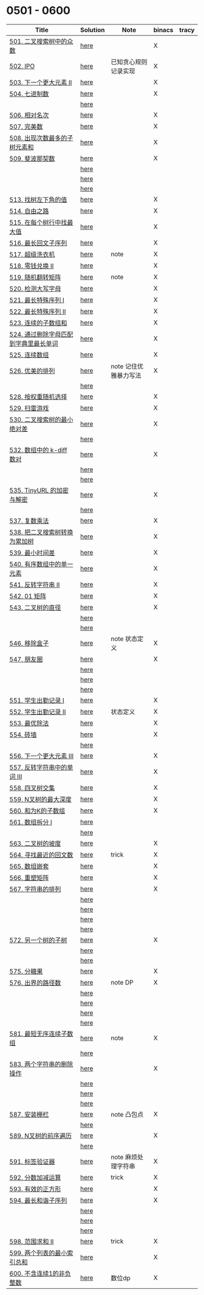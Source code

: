 # 0501 - 0600



| Title                                                        | Solution                 | Note                     | binacs | tracy |
| ------------------------------------------------------------ | ------------------------ | ------------------------ | ------ | ----- |
| [501. 二叉搜索树中的众数](https://leetcode-cn.com/problems/find-mode-in-binary-search-tree/) | [here](./0501/README.md) |                          | X      |       |
| [502. IPO](https://leetcode-cn.com/problems/ipo/)            | [here](./0502/README.md) | 已知贪心规则<br>记录实现 | X      |       |
| [503. 下一个更大元素 II](https://leetcode-cn.com/problems/next-greater-element-ii/) | [here](./0503/README.md) |                          | X      |       |
| [504. 七进制数](https://leetcode-cn.com/problems/base-7/)    | [here](./0504/README.md) |                          | X      |       |
|                                                              | [here](./0505/README.md) |                          |        |       |
| [506. 相对名次](https://leetcode-cn.com/problems/relative-ranks/) | [here](./0506/README.md) |                          | X      |       |
| [507. 完美数](https://leetcode-cn.com/problems/perfect-number/) | [here](./0507/README.md) |                          | X      |       |
| [508. 出现次数最多的子树元素和](https://leetcode-cn.com/problems/most-frequent-subtree-sum/) | [here](./0508/README.md) |                          | X      |       |
| [509. 斐波那契数](https://leetcode-cn.com/problems/fibonacci-number/) | [here](./0509/README.md) |                          | X      |       |
|                                                              | [here](./0510/README.md) |                          |        |       |
|                                                              | [here](./0511/README.md) |                          |        |       |
|                                                              | [here](./0512/README.md) |                          |        |       |
| [513. 找树左下角的值](https://leetcode-cn.com/problems/find-bottom-left-tree-value/) | [here](./0513/README.md) |                          | X      |       |
| [514. 自由之路](https://leetcode-cn.com/problems/freedom-trail/) | [here](./0514/README.md) |                          | X      |       |
| [515. 在每个树行中找最大值](https://leetcode-cn.com/problems/find-largest-value-in-each-tree-row/) | [here](./0515/README.md) |                          | X      |       |
| [516. 最长回文子序列](https://leetcode-cn.com/problems/longest-palindromic-subsequence/) | [here](./0516/README.md) |                          | X      |       |
| [517. 超级洗衣机](https://leetcode-cn.com/problems/super-washing-machines/) | [here](./0517/README.md) | note                     | X      |       |
| [518. 零钱兑换 II](https://leetcode-cn.com/problems/coin-change-2/) | [here](./0518/README.md) |                          | X      |       |
| [519. 随机翻转矩阵](https://leetcode-cn.com/problems/random-flip-matrix/) | [here](./0519/README.md) | note                     | X      |       |
| [520. 检测大写字母](https://leetcode-cn.com/problems/detect-capital/) | [here](./0520/README.md) |                          | X      |       |
| [521. 最长特殊序列 Ⅰ](https://leetcode-cn.com/problems/longest-uncommon-subsequence-i/) | [here](./0521/README.md) |                          | X      |       |
| [522. 最长特殊序列 II](https://leetcode-cn.com/problems/longest-uncommon-subsequence-ii/) | [here](./0522/README.md) |                          | X      |       |
| [523. 连续的子数组和](https://leetcode-cn.com/problems/continuous-subarray-sum/) | [here](./0523/README.md) |                          | X      |       |
| [524. 通过删除字母匹配到字典里最长单词](https://leetcode-cn.com/problems/longest-word-in-dictionary-through-deleting/) | [here](./0524/README.md) |                          | X      |       |
| [525. 连续数组](https://leetcode-cn.com/problems/contiguous-array/) | [here](./0525/README.md) |                          | X      |       |
| [526. 优美的排列](https://leetcode-cn.com/problems/beautiful-arrangement/) | [here](./0526/README.md) | note 记住优雅暴力写法    | X      |       |
|                                                              | [here](./0527/README.md) |                          |        |       |
| [528. 按权重随机选择](https://leetcode-cn.com/problems/random-pick-with-weight/) | [here](./0528/README.md) |                          | X      |       |
| [529. 扫雷游戏](https://leetcode-cn.com/problems/minesweeper/) | [here](./0529/README.md) |                          | X      |       |
| [530. 二叉搜索树的最小绝对差](https://leetcode-cn.com/problems/minimum-absolute-difference-in-bst/) | [here](./0530/README.md) |                          | X      |       |
|                                                              | [here](./0531/README.md) |                          |        |       |
| [532. 数组中的 k-diff 数对](https://leetcode-cn.com/problems/k-diff-pairs-in-an-array/) | [here](./0532/README.md) |                          | X      |       |
|                                                              | [here](./0533/README.md) |                          |        |       |
|                                                              | [here](./0534/README.md) |                          |        |       |
| [535. TinyURL 的加密与解密](https://leetcode-cn.com/problems/encode-and-decode-tinyurl/) | [here](./0535/README.md) |                          | X      |       |
|                                                              | [here](./0536/README.md) |                          |        |       |
| [537. 复数乘法](https://leetcode-cn.com/problems/complex-number-multiplication/) | [here](./0537/README.md) |                          | X      |       |
| [538. 把二叉搜索树转换为累加树](https://leetcode-cn.com/problems/convert-bst-to-greater-tree/) | [here](./0538/README.md) |                          | X      |       |
| [539. 最小时间差](https://leetcode-cn.com/problems/minimum-time-difference/) | [here](./0539/README.md) |                          | X      |       |
| [540. 有序数组中的单一元素](https://leetcode-cn.com/problems/single-element-in-a-sorted-array/) | [here](./0540/README.md) |                          | X      |       |
| [541. 反转字符串 II](https://leetcode-cn.com/problems/reverse-string-ii/) | [here](./0541/README.md) |                          | X      |       |
| [542. 01 矩阵](https://leetcode-cn.com/problems/01-matrix/)  | [here](./0542/README.md) |                          | X      |       |
| [543. 二叉树的直径](https://leetcode-cn.com/problems/diameter-of-binary-tree/) | [here](./0543/README.md) |                          | X      |       |
|                                                              | [here](./0544/README.md) |                          |        |       |
|                                                              | [here](./0545/README.md) |                          |        |       |
| [546. 移除盒子](https://leetcode-cn.com/problems/remove-boxes/) | [here](./0546/README.md) | note 状态定义            | X      |       |
| [547. 朋友圈](https://leetcode-cn.com/problems/friend-circles/) | [here](./0547/README.md) |                          | X      |       |
|                                                              | [here](./0548/README.md) |                          |        |       |
|                                                              | [here](./0549/README.md) |                          |        |       |
|                                                              | [here](./0550/README.md) |                          |        |       |
| [551. 学生出勤记录 I](https://leetcode-cn.com/problems/student-attendance-record-i/) | [here](./0551/README.md) |                          | X      |       |
| [552. 学生出勤记录 II](https://leetcode-cn.com/problems/student-attendance-record-ii/) | [here](./0552/README.md) | 状态定义                 | X      |       |
| [553. 最优除法](https://leetcode-cn.com/problems/optimal-division/) | [here](./0553/README.md) |                          | X      |       |
| [554. 砖墙](https://leetcode-cn.com/problems/brick-wall/)    | [here](./0554/README.md) |                          | X      |       |
|                                                              | [here](./0555/README.md) |                          |        |       |
| [556. 下一个更大元素 III](https://leetcode-cn.com/problems/next-greater-element-iii/) | [here](./0556/README.md) |                          | X      |       |
| [557. 反转字符串中的单词 III](https://leetcode-cn.com/problems/reverse-words-in-a-string-iii/) | [here](./0557/README.md) |                          | X      |       |
| [558. 四叉树交集](https://leetcode-cn.com/problems/logical-or-of-two-binary-grids-represented-as-quad-trees/) | [here](./0558/README.md) |                          | X      |       |
| [559. N叉树的最大深度](https://leetcode-cn.com/problems/maximum-depth-of-n-ary-tree/) | [here](./0559/README.md) |                          | X      |       |
| [560. 和为K的子数组](https://leetcode-cn.com/problems/subarray-sum-equals-k/) | [here](./0560/README.md) |                          | X      |       |
| [561. 数组拆分 I](https://leetcode-cn.com/problems/array-partition-i/) | [here](./0561/README.md) |                          |        |       |
|                                                              | [here](./0562/README.md) |                          |        |       |
| [563. 二叉树的坡度](https://leetcode-cn.com/problems/binary-tree-tilt/) | [here](./0563/README.md) |                          | X      |       |
| [564. 寻找最近的回文数](https://leetcode-cn.com/problems/find-the-closest-palindrome/) | [here](./0564/README.md) | trick                    | X      |       |
| [565. 数组嵌套](https://leetcode-cn.com/problems/array-nesting/) | [here](./0565/README.md) |                          | X      |       |
| [566. 重塑矩阵](https://leetcode-cn.com/problems/reshape-the-matrix/) | [here](./0566/README.md) |                          | X      |       |
| [567. 字符串的排列](https://leetcode-cn.com/problems/permutation-in-string/) | [here](./0567/README.md) |                          | X      |       |
|                                                              | [here](./0568/README.md) |                          |        |       |
|                                                              | [here](./0569/README.md) |                          |        |       |
|                                                              | [here](./0570/README.md) |                          |        |       |
|                                                              | [here](./0571/README.md) |                          |        |       |
| [572. 另一个树的子树](https://leetcode-cn.com/problems/subtree-of-another-tree/) | [here](./0572/README.md) |                          | X      |       |
|                                                              | [here](./0573/README.md) |                          |        |       |
|                                                              | [here](./0574/README.md) |                          |        |       |
| [575. 分糖果](https://leetcode-cn.com/problems/distribute-candies/) | [here](./0575/README.md) |                          | X      |       |
| [576. 出界的路径数](https://leetcode-cn.com/problems/out-of-boundary-paths/) | [here](./0576/README.md) | note DP                  | X      |       |
|                                                              | [here](./0577/README.md) |                          |        |       |
|                                                              | [here](./0578/README.md) |                          |        |       |
|                                                              | [here](./0579/README.md) |                          |        |       |
|                                                              | [here](./0580/README.md) |                          |        |       |
| [581. 最短无序连续子数组](https://leetcode-cn.com/problems/shortest-unsorted-continuous-subarray/) | [here](./0581/README.md) | note                     | X      |       |
|                                                              | [here](./0582/README.md) |                          |        |       |
| [583. 两个字符串的删除操作](https://leetcode-cn.com/problems/delete-operation-for-two-strings/) | [here](./0583/README.md) |                          | X      |       |
|                                                              | [here](./0584/README.md) |                          |        |       |
|                                                              | [here](./0585/README.md) |                          |        |       |
|                                                              | [here](./0586/README.md) |                          |        |       |
| [587. 安装栅栏](https://leetcode-cn.com/problems/erect-the-fence/) | [here](./0587/README.md) | note 凸包点              | X      |       |
|                                                              | [here](./0588/README.md) |                          |        |       |
| [589. N叉树的前序遍历](https://leetcode-cn.com/problems/n-ary-tree-preorder-traversal/) | [here](./0589/README.md) |                          | X      |       |
|                                                              | [here](./0590/README.md) |                          |        |       |
| [591. 标签验证器](https://leetcode-cn.com/problems/tag-validator/) | [here](./0591/README.md) | note 麻烦处理字符串      | X      |       |
| [592. 分数加减运算](https://leetcode-cn.com/problems/fraction-addition-and-subtraction/) | [here](./0592/README.md) | trick                    | X      |       |
| [593. 有效的正方形](https://leetcode-cn.com/problems/valid-square/) | [here](./0593/README.md) |                          | X      |       |
| [594. 最长和谐子序列](https://leetcode-cn.com/problems/longest-harmonious-subsequence/) | [here](./0594/README.md) |                          | X      |       |
|                                                              | [here](./0595/README.md) |                          |        |       |
|                                                              | [here](./0596/README.md) |                          |        |       |
|                                                              | [here](./0597/README.md) |                          |        |       |
| [598. 范围求和 II](https://leetcode-cn.com/problems/range-addition-ii/) | [here](./0598/README.md) | trick                    | X      |       |
| [599. 两个列表的最小索引总和](https://leetcode-cn.com/problems/minimum-index-sum-of-two-lists/) | [here](./0599/README.md) |                          | X      |       |
| [600. 不含连续1的非负整数](https://leetcode-cn.com/problems/non-negative-integers-without-consecutive-ones/) | [here](./0600/README.md) | 数位dp                   | X      |       |

